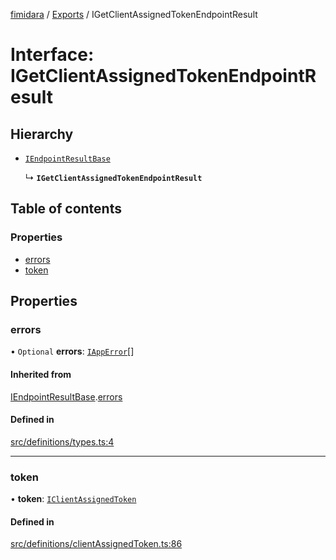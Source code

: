 [fimidara](../README.md) / [Exports](../modules.md) / IGetClientAssignedTokenEndpointResult

# Interface: IGetClientAssignedTokenEndpointResult

## Hierarchy

- [`IEndpointResultBase`](IEndpointResultBase.md)

  ↳ **`IGetClientAssignedTokenEndpointResult`**

## Table of contents

### Properties

- [errors](IGetClientAssignedTokenEndpointResult.md#errors)
- [token](IGetClientAssignedTokenEndpointResult.md#token)

## Properties

### errors

• `Optional` **errors**: [`IAppError`](IAppError.md)[]

#### Inherited from

[IEndpointResultBase](IEndpointResultBase.md).[errors](IEndpointResultBase.md#errors)

#### Defined in

[src/definitions/types.ts:4](https://github.com/softkave/files-js/blob/852341e/src/definitions/types.ts#L4)

___

### token

• **token**: [`IClientAssignedToken`](IClientAssignedToken.md)

#### Defined in

[src/definitions/clientAssignedToken.ts:86](https://github.com/softkave/files-js/blob/852341e/src/definitions/clientAssignedToken.ts#L86)
